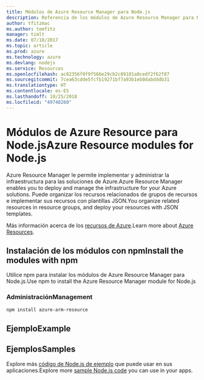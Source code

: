 ```yaml
---
title: Módulos de Azure Resource Manager para Node.js
description: Referencia de los módulos de Azure Resource Manager para Node.js
author: tfitzmac
ms.author: tomfitz
manager: timlt
ms.date: 07/18/2017
ms.topic: article
ms.prod: azure
ms.technology: azure
ms.devlang: nodejs
ms.service: Resources
ms.openlocfilehash: ac82356f0f9f566e29cb2c89181a0cedf2f62f87
ms.sourcegitcommit: 7cea63cdde5fcfb19271bf7a93b1eb0dabdddb31
ms.translationtype: HT
ms.contentlocale: es-ES
ms.lasthandoff: 10/25/2018
ms.locfileid: "49748260"
---
```

# <a name="azure-resource-modules-for-nodejs"></a><span data-ttu-id="f2e65-103">Módulos de Azure Resource para Node.js</span><span class="sxs-lookup"><span data-stu-id="f2e65-103">Azure Resource modules for Node.js</span></span>

<span data-ttu-id="f2e65-104">Azure Resource Manager le permite implementar y administrar la infraestructura para las soluciones de Azure.</span><span class="sxs-lookup"><span data-stu-id="f2e65-104">Azure Resource Manager enables you to deploy and manage the infrastructure for your Azure solutions.</span></span> <span data-ttu-id="f2e65-105">Puede organizar los recursos relacionados de grupos de recursos e implementar sus recursos con plantillas JSON.</span><span class="sxs-lookup"><span data-stu-id="f2e65-105">You organize related resources in resource groups, and deploy your resources with JSON templates.</span></span>

<span data-ttu-id="f2e65-106">Más información acerca de los [recursos de Azure](https://docs.microsoft.com/azure/azure-resource-manager/).</span><span class="sxs-lookup"><span data-stu-id="f2e65-106">Learn more about [Azure Resources](https://docs.microsoft.com/azure/azure-resource-manager/).</span></span>

## <a name="install-the-modules-with-npm"></a><span data-ttu-id="f2e65-107">Instalación de los módulos con npm</span><span class="sxs-lookup"><span data-stu-id="f2e65-107">Install the modules with npm</span></span>

<span data-ttu-id="f2e65-108">Utilice npm para instalar los módulos de Azure Resource Manager para Node.js.</span><span class="sxs-lookup"><span data-stu-id="f2e65-108">Use npm to install the Azure Resource Manager module for Node.js</span></span>

### <a name="management"></a><span data-ttu-id="f2e65-109">Administración</span><span class="sxs-lookup"><span data-stu-id="f2e65-109">Management</span></span>

```bash
npm install azure-arm-resource
```

## <a name="example"></a><span data-ttu-id="f2e65-110">Ejemplo</span><span class="sxs-lookup"><span data-stu-id="f2e65-110">Example</span></span>

## <a name="samples"></a><span data-ttu-id="f2e65-111">Ejemplos</span><span class="sxs-lookup"><span data-stu-id="f2e65-111">Samples</span></span>

<span data-ttu-id="f2e65-112">Explore más [código de Node.js de ejemplo](https://azure.microsoft.com/resources/samples/?platform=nodejs) que puede usar en sus aplicaciones.</span><span class="sxs-lookup"><span data-stu-id="f2e65-112">Explore more [sample Node.js code](https://azure.microsoft.com/resources/samples/?platform=nodejs) you can use in your apps.</span></span>